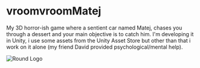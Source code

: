 # vroomvroomMatej
My 3D horror-ish game where a sentient car named Matej, chases you through a dessert and your main objective is to catch him. I'm developing it in Unity, i use some assets from the Unity Asset Store but other than that i work on it alone (my friend David provided psychological/mental help).

![Round Logo](https://user-images.githubusercontent.com/125741066/220129951-f2c9b8d8-1b0f-446f-b7b5-09df0d99d3d8.png)
